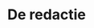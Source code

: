 ---
id: 35
title: 'De redactie'
description: 'De redactie van Reactionair.nl.'
keyword: Reactionair.nl
pseudonym: true
image: avatar.webp
---